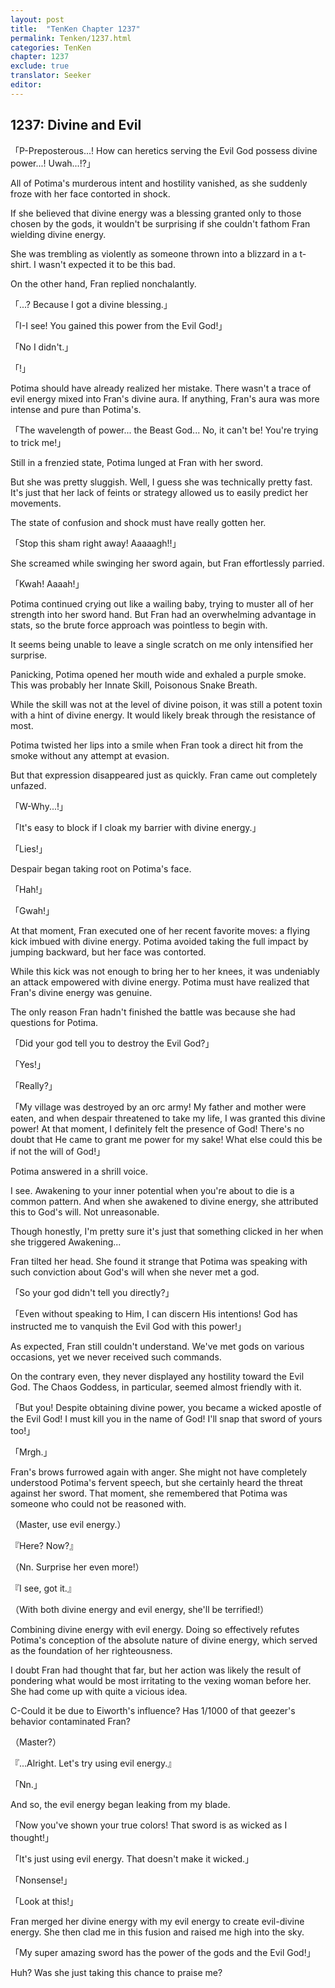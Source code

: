 ```yaml
---
layout: post
title:  "TenKen Chapter 1237"
permalink: Tenken/1237.html
categories: TenKen
chapter: 1237
exclude: true
translator: Seeker
editor: 
---
```

<h2>1237: Divine and Evil</h2>

「P-Preposterous...! How can heretics serving the Evil God possess divine power...! Uwah...!?」

All of Potima's murderous intent and hostility vanished, as she suddenly froze with her face contorted in shock.

If she believed that divine energy was a blessing granted only to those chosen by the gods, it wouldn't be surprising if she couldn't fathom Fran wielding divine energy.

She was trembling as violently as someone thrown into a blizzard in a t-shirt. I wasn't expected it to be this bad.

On the other hand, Fran replied nonchalantly.

「...? Because I got a divine blessing.」

「I-I see! You gained this power from the Evil God!」

「No I didn't.」

「!」

Potima should have already realized her mistake. There wasn't a trace of evil energy mixed into Fran's divine aura. If anything, Fran's aura was more intense and pure than Potima's.

「The wavelength of power... the Beast God... No, it can't be! You're trying to trick me!」

Still in a frenzied state, Potima lunged at Fran with her sword.

But she was pretty sluggish. Well, I guess she was technically pretty fast. It's just that her lack of feints or strategy allowed us to easily predict her movements.

The state of confusion and shock must have really gotten her.

「Stop this sham right away! Aaaaagh!!」

She screamed while swinging her sword again, but Fran effortlessly parried.

「Kwah! Aaaah!」

Potima continued crying out like a wailing baby, trying to muster all of her strength into her sword hand. But Fran had an overwhelming advantage in stats, so the brute force approach was pointless to begin with.

It seems being unable to leave a single scratch on me only intensified her surprise.

Panicking, Potima opened her mouth wide and exhaled a purple smoke. This was probably her Innate Skill, Poisonous Snake Breath.

While the skill was not at the level of divine poison, it was still a potent toxin with a hint of divine energy. It would likely break through the resistance of most.

Potima twisted her lips into a smile when Fran took a direct hit from the smoke without any attempt at evasion.

But that expression disappeared just as quickly. Fran came out completely unfazed.

「W-Why...!」

「It's easy to block if I cloak my barrier with divine energy.」

「Lies!」

Despair began taking root on Potima's face.

「Hah!」

「Gwah!」

At that moment, Fran executed one of her recent favorite moves: a flying kick imbued with divine energy. Potima avoided taking the full impact by jumping backward, but her face was contorted.

While this kick was not enough to bring her to her knees, it was undeniably an attack empowered with divine energy. Potima must have realized that Fran's divine energy was genuine.

The only reason Fran hadn't finished the battle was because she had questions for Potima.

「Did your god tell you to destroy the Evil God?」

「Yes!」

「Really?」

「My village was destroyed by an orc army! My father and mother were eaten, and when despair threatened to take my life, I was granted this divine power! At that moment, I definitely felt the presence of God! There's no doubt that He came to grant me power for my sake! What else could this be if not the will of God!」

Potima answered in a shrill voice.

I see. Awakening to your inner potential when you're about to die is a common pattern. And when she awakened to divine energy, she attributed this to God's will. Not unreasonable.

Though honestly, I'm pretty sure it's just that something clicked in her when she triggered Awakening...

Fran tilted her head. She found it strange that Potima was speaking with such conviction about God's will when she never met a god.

「So your god didn't tell you directly?」

「Even without speaking to Him, I can discern His intentions! God has instructed me to vanquish the Evil God with this power!」

As expected, Fran still couldn't understand. We've met gods on various occasions, yet we never received such commands.

On the contrary even, they never displayed any hostility toward the Evil God. The Chaos Goddess, in particular, seemed almost friendly with it.

「But you! Despite obtaining divine power, you became a wicked apostle of the Evil God! I must kill you in the name of God! I'll snap that sword of yours too!」

「Mrgh.」

Fran's brows furrowed again with anger. She might not have completely understood Potima's fervent speech, but she certainly heard the threat against her sword. That moment, she remembered that Potima was someone who could not be reasoned with.

（Master, use evil energy.）

『Here? Now?』

（Nn. Surprise her even more!）

『I see, got it.』

（With both divine energy and evil energy, she'll be terrified!）

Combining divine energy with evil energy. Doing so effectively refutes Potima's conception of the absolute nature of divine energy, which served as the foundation of her righteousness.

I doubt Fran had thought that far, but her action was likely the result of pondering what would be most irritating to the vexing woman before her. She had come up with quite a vicious idea.

C-Could it be due to Eiworth's influence? Has 1/1000 of that geezer's behavior contaminated Fran?

（Master?）

『...Alright. Let's try using evil energy.』

「Nn.」

And so, the evil energy began leaking from my blade.

「Now you've shown your true colors! That sword is as wicked as I thought!」

「It's just using evil energy. That doesn't make it wicked.」

「Nonsense!」

「Look at this!」

Fran merged her divine energy with my evil energy to create evil-divine energy. She then clad me in this fusion and raised me high into the sky.

「My super amazing sword has the power of the gods and the Evil God!」

Huh? Was she just taking this chance to praise me?
